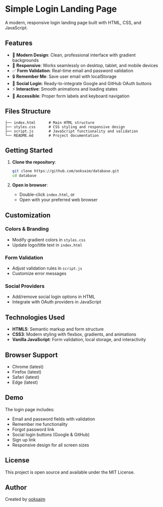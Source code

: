 # Simple Login Landing Page

A modern, responsive login landing page built with HTML, CSS, and JavaScript.

## Features

- 🎨 **Modern Design**: Clean, professional interface with gradient backgrounds
- 📱 **Responsive**: Works seamlessly on desktop, tablet, and mobile devices
- ✅ **Form Validation**: Real-time email and password validation
- 🔒 **Remember Me**: Save user email with localStorage
- 🚀 **Social Login**: Ready-to-integrate Google and GitHub OAuth buttons
- ⚡ **Interactive**: Smooth animations and loading states
- 🎯 **Accessible**: Proper form labels and keyboard navigation

## Files Structure

```
├── index.html      # Main HTML structure
├── styles.css      # CSS styling and responsive design
├── script.js       # JavaScript functionality and validation
└── README.md       # Project documentation
```

## Getting Started

1. **Clone the repository**:

   ```bash
   git clone https://github.com/ooksaim/database.git
   cd database
   ```

2. **Open in browser**:
   - Double-click `index.html`, or
   - Open with your preferred web browser

## Customization

### Colors & Branding

- Modify gradient colors in `styles.css`
- Update logo/title text in `index.html`

### Form Validation

- Adjust validation rules in `script.js`
- Customize error messages

### Social Providers

- Add/remove social login options in HTML
- Integrate with OAuth providers in JavaScript

## Technologies Used

- **HTML5**: Semantic markup and form structure
- **CSS3**: Modern styling with flexbox, gradients, and animations
- **Vanilla JavaScript**: Form validation, local storage, and interactivity

## Browser Support

- Chrome (latest)
- Firefox (latest)
- Safari (latest)
- Edge (latest)

## Demo

The login page includes:

- Email and password fields with validation
- Remember me functionality
- Forgot password link
- Social login buttons (Google & GitHub)
- Sign up link
- Responsive design for all screen sizes

## License

This project is open source and available under the MIT License.

## Author

Created by [ooksaim](https://github.com/ooksaim)
